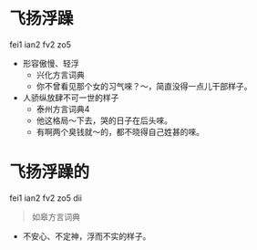 # 飞扬浮躁
fei1 ian2 fv2 zo5
+ 形容傲慢、轻浮
  * 兴化方言词典
  - 你不曾看见那个女的习气唻？～，简直没得一点儿干部样子。
+ 人骄纵放肆不可一世的样子
  * 泰州方言词典4
  - 他这格局～下去，哭的日子在后头唻。
  - 有啊两个臭钱就～的，都不晓得自己姓甚的唻。


# 飞扬浮躁的
fei1 ian2 fv2 zo5 dii
> 如皋方言词典
- 不安心、不定神，浮而不实的样子。
